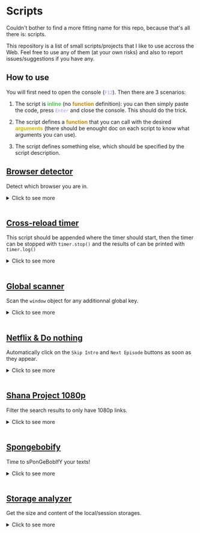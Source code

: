 # Scripts

Couldn't bother to find a more fitting name for this repo, because that's all there is: scripts.

This repository is a list of small scripts/projects that I like to use accross the Web. Feel free to use any of them (at your own risks) and also to report issues/suggestions if you have any.

## How to use

You will first need to open the console (<code style="color:#a8f">F12</code>). Then there are 3 scenarios:

1. The script is <b style="color:#4c4">inline</b> (no <b style="color:#c80">function</b> definition): you can then simply paste the code, press <code style="color:#a8f">Enter</code> and close the console. This should do the trick.

2. The script defines a <b style="color:#c80">function</b> that you can call with the desired <b style="color:#cb0">arguments</b> (there should be enought doc on each script to know what arguments you can use).

3. The script defines something else, which should be specified by the script description.

## [Browser detector](https://github.com/Arcasias/scripts/blob/master/src/public/browser_detector.js)

Detect which browser you are in.

<details>
  <summary>
    Click to see more
  </summary>

<br>

- This script defines the function `getBrowser`. You must call it to see the effects.

```js
const getBrowser=()=>window.opera||window.opr&&opr.addons||/OPR/.test(navigator.userAgent)?"Opera":window.InstallTrigger?"Firefox":window.safari&&/SafariRemoteNotification/.test(safari.pushNotification)?"Safari":window.chrome&&(chrome.webstore||chrome.runtime)?/Edg/.test(navigator.userAgent)?"Edge":"Chrome":void 0;
```

</details>
<br>

## [Cross-reload timer](https://github.com/Arcasias/scripts/blob/master/src/public/timer.js)

This script should be appended where the timer should start, then the timer can be stopped with `timer.stop()` and the results of can be printed with `timer.log()`

<details>
  <summary>
    Click to see more
  </summary>

<br>

- This script defines the function `timer`. You must call it to see the effects.

```js
((t,o)=>{const e="timer-",a=Date.now();window.timer={stop(){const o=Date.now()-a,l=localStorage.getItem(e+t),n=l?l.split(",").map(Number):[];n.push(o),localStorage.setItem(e+t,n.join(",")),n.length<1e3&&window.top.location.reload()},log(){for(const t in localStorage)if(t.startsWith(e)){const o=localStorage.getItem(t).split(",").map(Number).sort(((t,o)=>t-o)),a=o.length/2;console.log(`Results for "${t.slice(e.length)}" on`,o.length,"attempts:"),console.log({max:Math.max(...o),min:Math.min(...o),mean:Math.round(o.reduce(((t,o)=>t+o),0)/o.length),median:Math.round(o.length%2?o[Math.floor(a)]:(o[a-1]+o[a])/2)})}},clear(){for(const t in localStorage)t.startsWith(e)&&localStorage.removeItem(t)}}})("timer");
```

</details>
<br>

## [Global scanner](https://github.com/Arcasias/scripts/blob/master/src/public/glob_scanner.js)

Scan the `window` object for any additionnal global key.

<details>
  <summary>
    Click to see more
  </summary>

<br>

- This script defines the function `scanGlob`. You must call it to see the effects.

```js
(e=>{const o="window,self,document,name,location,customElements,history,locationbar,menubar,personalbar,scrollbars,statusbar,toolbar,status,closed,frames,length,top,opener,parent,frameElement,navigator,origin,external,screen,innerWidth,innerHeight,scrollX,pageXOffset,scrollY,pageYOffset,visualViewport,screenX,screenY,outerWidth,outerHeight,devicePixelRatio,clientInformation,screenLeft,screenTop,defaultStatus,defaultstatus,styleMedia,onsearch,isSecureContext,performance,onappinstalled,onbeforeinstallprompt,crypto,indexedDB,webkitStorageInfo,sessionStorage,localStorage,onabort,onblur,oncancel,oncanplay,oncanplaythrough,onchange,onclick,onclose,oncontextmenu,oncuechange,ondblclick,ondrag,ondragend,ondragenter,ondragleave,ondragover,ondragstart,ondrop,ondurationchange,onemptied,onended,onerror,onfocus,onformdata,oninput,oninvalid,onkeydown,onkeypress,onkeyup,onload,onloadeddata,onloadedmetadata,onloadstart,onmousedown,onmouseenter,onmouseleave,onmousemove,onmouseout,onmouseover,onmouseup,onmousewheel,onpause,onplay,onplaying,onprogress,onratechange,onreset,onresize,onscroll,onseeked,onseeking,onselect,onstalled,onsubmit,onsuspend,ontimeupdate,ontoggle,onvolumechange,onwaiting,onwebkitanimationend,onwebkitanimationiteration,onwebkitanimationstart,onwebkittransitionend,onwheel,onauxclick,ongotpointercapture,onlostpointercapture,onpointerdown,onpointermove,onpointerup,onpointercancel,onpointerover,onpointerout,onpointerenter,onpointerleave,onselectstart,onselectionchange,onanimationend,onanimationiteration,onanimationstart,ontransitionrun,ontransitionstart,ontransitionend,ontransitioncancel,onafterprint,onbeforeprint,onbeforeunload,onhashchange,onlanguagechange,onmessage,onmessageerror,onoffline,ononline,onpagehide,onpageshow,onpopstate,onrejectionhandled,onstorage,onunhandledrejection,onunload,alert,atob,blur,btoa,cancelAnimationFrame,cancelIdleCallback,captureEvents,clearInterval,clearTimeout,close,confirm,createImageBitmap,fetch,find,focus,getComputedStyle,getSelection,matchMedia,moveBy,moveTo,open,postMessage,print,prompt,queueMicrotask,releaseEvents,requestAnimationFrame,requestIdleCallback,resizeBy,resizeTo,scroll,scrollBy,scrollTo,setInterval,setTimeout,stop,webkitCancelAnimationFrame,webkitRequestAnimationFrame,chrome,originAgentCluster,speechSynthesis,onpointerrawupdate,trustedTypes,crossOriginIsolated,openDatabase,webkitRequestFileSystem,webkitResolveLocalFileSystemURL,errorPageController,decodeUTF16Base64ToString,toggleHelpBox,diagnoseErrors,updateForDnsProbe,updateIconClass,search,reloadButtonClick,downloadButtonClick,detailsButtonClick,setAutoFetchState,savePageLaterClick,cancelSavePageClick,toggleErrorInformationPopup,launchOfflineItem,launchDownloadsPage,getIconForSuggestedItem,getSuggestedContentDiv,offlineContentAvailable,toggleOfflineContentListVisibility,onDocumentLoadOrUpdate,onDocumentLoad,onResize,setupMobileNav,Runner,getRandomNum,vibrate,createCanvas,decodeBase64ToArrayBuffer,getTimeStamp,GameOverPanel,checkForCollision,createAdjustedCollisionBox,drawCollisionBoxes,boxCompare,CollisionBox,Obstacle,Trex,DistanceMeter,Cloud,NightMode,HorizonLine,Horizon,loadTimeData,LoadTimeData,jstGetTemplate,JsEvalContext,jstProcess,tp,certificateErrorPageController,res,TEMPORARY,PERSISTENT,addEventListener,dispatchEvent,removeEventListener".split(",");window.scanGlob=(n=[],t=!1)=>{const a=[],r=[...o,...n,"scanGlob"];for(const o in e)r.includes(o)||a.push(o);if(a.length&&(console.warn(`Unregistered global keys (${a.length}): ${a.join(", ")}.`),t))for(const o of a)delete e[o]}})(this);
```

</details>
<br>

## [Netflix & Do nothing](https://github.com/Arcasias/scripts/blob/master/src/public/lazy_netflix.js)

Automatically click on the `Skip Intro` and `Next Episode` buttons as soon as they appear.

<details>
  <summary>
    Click to see more
  </summary>

<br>

- Works on: https://www.netflix.com/
- Use: after launching any video.

```js
new MutationObserver((()=>[...document.querySelectorAll(".watch-video--skip-content-button,[data-uia=next-episode-seamless-button]")].map((e=>e.click())))).observe(document.body,{childList:!0,subtree:!0});
```

</details>
<br>

## [Shana Project 1080p](https://github.com/Arcasias/scripts/blob/master/src/public/shana.js)

Filter the search results to only have 1080p links.

<details>
  <summary>
    Click to see more
  </summary>

<br>

- Works on: https://www.shanaproject.com/
- Use: after searching for any anime

```js
[...document.getElementsByClassName("release_block")].map((e=>!/1080p/.test(e.innerText)&&e.remove())).length;
```

</details>
<br>

## [Spongebobify](https://github.com/Arcasias/scripts/blob/master/src/public/spongebobify.js)

Time to sPonGeBobIfY your texts!

<details>
  <summary>
    Click to see more
  </summary>

<br>

- This script defines the function `spongebobify`. You must call it to see the effects.

```js
const spongebobify=o=>o.split("").map(((o,a)=>Math.random()>.5?o.toLowerCase():o.toUpperCase())).join("");
```

</details>
<br>

## [Storage analyzer](https://github.com/Arcasias/scripts/blob/master/src/public/storage_analyzer.js)

Get the size and content of the local/session storages.

<details>
  <summary>
    Click to see more
  </summary>

<br>

- Use: on any website

```js
(()=>{const e=e=>Math.floor(255*e).toString(16).padStart(2,"0"),o=(e,o=!0)=>{let t="",n="";const c=o?"%c":"";return e>1e9?(n=(e/2**30).toFixed(2),t="G"):e>1e6?(n=(e/2**20).toFixed(2),t="M"):e>1e3?(n=(e/1024).toFixed(2),t="K"):n=e,`${c}${n}${c} ${t}B`},t=e=>{const o=document.createElement("iframe");document.head.append(o);const t=Object.getOwnPropertyDescriptor(o.contentWindow,e);return o.remove(),t},n=(o,t)=>{const n=t/2;return`#${[Math.min(o/n,1),1-Math.min(Math.max(o-n,0)/n,1),0].map(e).join("")}`},c=["localStorage","sessionStorage"];for(const e of c){window[e]||Object.defineProperty(window,e,t(e));let c=0,r=0;const i=Object.entries(window[e]),a=i.map((([e,o])=>{const t=(new TextEncoder).encode(e).length,n=(new TextEncoder).encode(o).length;return c+=t,r+=n,[e,t+n]})).sort(((e,o)=>o[1]-e[1])).reduce(((e,t)=>Object.assign(e,{[t[0]]:`${o(t[1],!1)}`})),{}),s=c+r,l="font-family:Arial;color:inherit;",d=`font-family:Arial;color:${n(s,512e4)};`;console.log([`%cwindow.${e}%c :`,`%c- Size: ${o(s)} (keys: ${o(c)} / values: ${o(r)})`,`%c- Keys: %c${i.length}%c`].join("\n"),"font-family:Consolas;color:#d020f0;",l,l,d,l,d,l,d,l,l,d,l,a)}})();
```

</details>